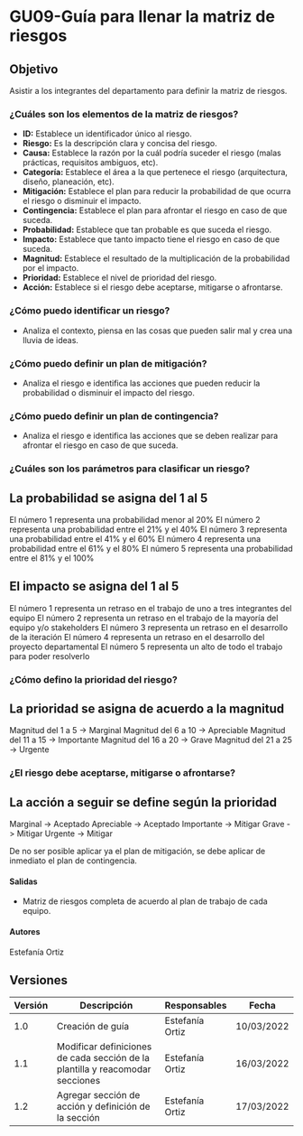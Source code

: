 # GU09-Guía para llenar la matriz de riesgos

## Objetivo
Asistir a los integrantes del departamento para definir la matriz de riesgos.

### ¿Cuáles son los elementos de la matriz de riesgos?
- **ID:** Establece un identificador único al riesgo.
- **Riesgo:** Es la descripción clara y concisa del riesgo.
- **Causa:** Establece la razón por la cuál podría suceder el riesgo (malas prácticas, requisitos ambiguos, etc). 
- **Categoría:** Establece el área a la que pertenece el riesgo (arquitectura, diseño, planeación, etc).
- **Mitigación:** Establece el plan para reducir la probabilidad de que ocurra el riesgo o disminuir el impacto.
- **Contingencia:** Establece el plan para afrontar el riesgo en caso de que suceda.
- **Probabilidad:** Establece que tan probable es que suceda el riesgo.
- **Impacto:** Establece que tanto impacto tiene el riesgo en caso de que suceda.
- **Magnitud:** Establece el resultado de la multiplicación de la probabilidad por el impacto.    
- **Prioridad:** Establece el nivel de prioridad del riesgo.    
- **Acción:** Establece si el riesgo debe aceptarse, mitigarse o afrontarse.

### ¿Cómo puedo identificar un riesgo?
- Analiza el contexto, piensa en las cosas que pueden salir mal y crea una lluvia de ideas. 

### ¿Cómo puedo definir un plan de mitigación?
- Analiza el riesgo e identifica las acciones que pueden reducir la probabilidad o disminuir el impacto del riesgo.

### ¿Cómo puedo definir un plan de contingencia?
- Analiza el riesgo e identifica las acciones que se deben realizar para afrontar el riesgo en caso de que suceda.

### ¿Cuáles son los parámetros para clasificar un riesgo?
## La probabilidad se asigna del 1 al 5
El número 1 representa una probabilidad menor al 20%
El número 2 representa una probabilidad entre el 21% y el 40%
El número 3 representa una probabilidad entre el 41% y el 60%
El número 4 representa una probabilidad entre el 61% y el 80%
El número 5 representa una probabilidad entre el 81% y el 100%

## El impacto se asigna del 1 al 5
El número 1 representa un retraso en el trabajo de uno a tres integrantes del equipo
El número 2 representa un retraso en el trabajo de la mayoría del equipo y/o stakeholders
El número 3 representa un retraso en el desarrollo de la iteración
El número 4 representa un retraso en el desarrollo del proyecto departamental
El número 5 representa un alto de todo el trabajo para poder resolverlo

### ¿Cómo defino la prioridad del riesgo? 
## La prioridad se asigna de acuerdo a la magnitud 
Magnitud del 1 a 5 -> Marginal 
Magnitud del 6 a 10 -> Apreciable 
Magnitud del 11 a 15 -> Importante
Magnitud del 16 a 20 -> Grave
Magnitud del 21 a 25 -> Urgente

### ¿El riesgo debe aceptarse, mitigarse o afrontarse?
## La acción a seguir se define según la prioridad
Marginal -> Aceptado 
Apreciable -> Aceptado 
Importante -> Mitigar
Grave -> Mitigar
Urgente -> Mitigar

De no ser posible aplicar ya el plan de mitigación, se debe aplicar de inmediato el plan de contingencia. 
 
#### Salidas
- Matriz de riesgos completa de acuerdo al plan de trabajo de cada equipo. 

#### Autores
Estefanía Ortiz

## Versiones
| Versión | Descripción                                                                   | Responsables    | Fecha       |
| ------- | ----------------------------------------------------------------------------- | --------------- | ----------- |
| 1.0     | Creación de guía                                                              | Estefanía Ortiz | 10/03/2022  |
| 1.1     | Modificar definiciones de cada sección de la plantilla y reacomodar secciones | Estefanía Ortiz | 16/03/2022  |
| 1.2     | Agregar sección de acción y definición de la sección                          | Estefanía Ortiz | 17/03/2022  |